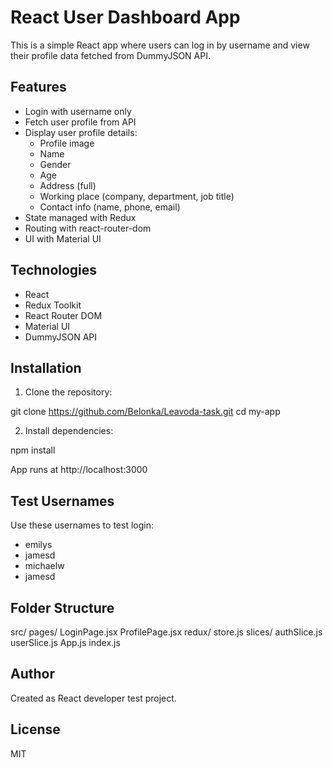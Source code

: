 # React User Dashboard App

This is a simple React app where users can log in by username and view their profile data fetched from DummyJSON API.

## Features

- Login with username only
- Fetch user profile from API
- Display user profile details:
  - Profile image
  - Name
  - Gender
  - Age
  - Address (full)
  - Working place (company, department, job title)
  - Contact info (name, phone, email)
- State managed with Redux
- Routing with react-router-dom
- UI with Material UI

## Technologies

- React
- Redux Toolkit
- React Router DOM
- Material UI
- DummyJSON API

## Installation

1. Clone the repository:

git clone https://github.com/Belonka/Leavoda-task.git
cd my-app


2. Install dependencies:

npm install


App runs at http://localhost:3000

## Test Usernames

Use these usernames to test login:

- emilys
- jamesd
- michaelw
- jamesd

## Folder Structure

src/
pages/
LoginPage.jsx
ProfilePage.jsx
redux/
store.js
slices/
authSlice.js
userSlice.js
App.js
index.js


## Author

Created as React developer test project.

## License

MIT
